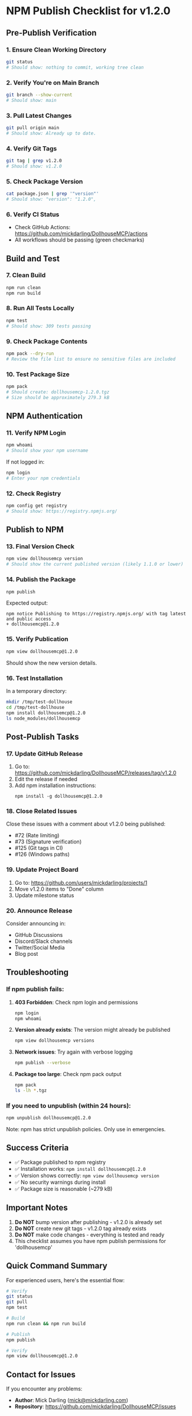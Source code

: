 # NPM Publish Checklist for v1.2.0

## Pre-Publish Verification

### 1. **Ensure Clean Working Directory**
```bash
git status
# Should show: nothing to commit, working tree clean
```

### 2. **Verify You're on Main Branch**
```bash
git branch --show-current
# Should show: main
```

### 3. **Pull Latest Changes**
```bash
git pull origin main
# Should show: Already up to date.
```

### 4. **Verify Git Tags**
```bash
git tag | grep v1.2.0
# Should show: v1.2.0
```

### 5. **Check Package Version**
```bash
cat package.json | grep '"version"'
# Should show: "version": "1.2.0",
```

### 6. **Verify CI Status**
- Check GitHub Actions: https://github.com/mickdarling/DollhouseMCP/actions
- All workflows should be passing (green checkmarks)

## Build and Test

### 7. **Clean Build**
```bash
npm run clean
npm run build
```

### 8. **Run All Tests Locally**
```bash
npm test
# Should show: 309 tests passing
```

### 9. **Check Package Contents**
```bash
npm pack --dry-run
# Review the file list to ensure no sensitive files are included
```

### 10. **Test Package Size**
```bash
npm pack
# Should create: dollhousemcp-1.2.0.tgz
# Size should be approximately 279.3 kB
```

## NPM Authentication

### 11. **Verify NPM Login**
```bash
npm whoami
# Should show your npm username
```

If not logged in:
```bash
npm login
# Enter your npm credentials
```

### 12. **Check Registry**
```bash
npm config get registry
# Should show: https://registry.npmjs.org/
```

## Publish to NPM

### 13. **Final Version Check**
```bash
npm view dollhousemcp version
# Should show the current published version (likely 1.1.0 or lower)
```

### 14. **Publish the Package**
```bash
npm publish
```

Expected output:
```
npm notice Publishing to https://registry.npmjs.org/ with tag latest and public access
+ dollhousemcp@1.2.0
```

### 15. **Verify Publication**
```bash
npm view dollhousemcp@1.2.0
```

Should show the new version details.

### 16. **Test Installation**
In a temporary directory:
```bash
mkdir /tmp/test-dollhouse
cd /tmp/test-dollhouse
npm install dollhousemcp@1.2.0
ls node_modules/dollhousemcp
```

## Post-Publish Tasks

### 17. **Update GitHub Release**
1. Go to: https://github.com/mickdarling/DollhouseMCP/releases/tag/v1.2.0
2. Edit the release if needed
3. Add npm installation instructions:
   ```
   npm install -g dollhousemcp@1.2.0
   ```

### 18. **Close Related Issues**
Close these issues with a comment about v1.2.0 being published:
- #72 (Rate limiting)
- #73 (Signature verification)
- #125 (Git tags in CI)
- #126 (Windows paths)

### 19. **Update Project Board**
1. Go to: https://github.com/users/mickdarling/projects/1
2. Move v1.2.0 items to "Done" column
3. Update milestone status

### 20. **Announce Release**
Consider announcing in:
- GitHub Discussions
- Discord/Slack channels
- Twitter/Social Media
- Blog post

## Troubleshooting

### If npm publish fails:

1. **403 Forbidden**: Check npm login and permissions
   ```bash
   npm login
   npm whoami
   ```

2. **Version already exists**: The version might already be published
   ```bash
   npm view dollhousemcp versions
   ```

3. **Network issues**: Try again with verbose logging
   ```bash
   npm publish --verbose
   ```

4. **Package too large**: Check npm pack output
   ```bash
   npm pack
   ls -lh *.tgz
   ```

### If you need to unpublish (within 24 hours):
```bash
npm unpublish dollhousemcp@1.2.0
```
Note: npm has strict unpublish policies. Only use in emergencies.

## Success Criteria

- ✅ Package published to npm registry
- ✅ Installation works: `npm install dollhousemcp@1.2.0`
- ✅ Version shows correctly: `npm view dollhousemcp version`
- ✅ No security warnings during install
- ✅ Package size is reasonable (~279 kB)

## Important Notes

1. **Do NOT** bump version after publishing - v1.2.0 is already set
2. **Do NOT** create new git tags - v1.2.0 tag already exists
3. **Do NOT** make code changes - everything is tested and ready
4. This checklist assumes you have npm publish permissions for 'dollhousemcp'

## Quick Command Summary

For experienced users, here's the essential flow:
```bash
# Verify
git status
git pull
npm test

# Build
npm run clean && npm run build

# Publish
npm publish

# Verify
npm view dollhousemcp@1.2.0
```

## Contact for Issues

If you encounter any problems:
- **Author**: Mick Darling (mick@mickdarling.com)
- **Repository**: https://github.com/mickdarling/DollhouseMCP/issues
